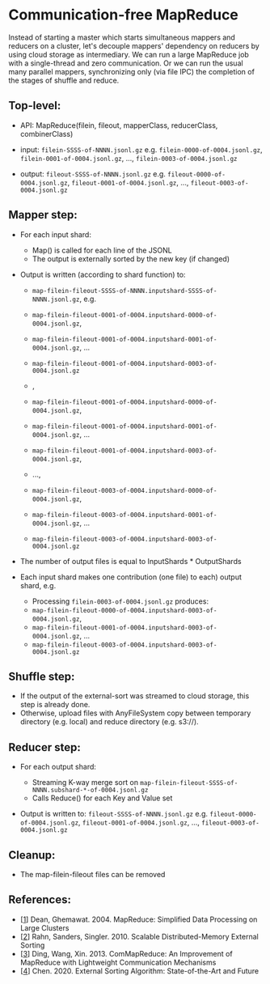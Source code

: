 # Communication-free MapReduce

Instead of starting a master which starts simultaneous mappers and reducers on a cluster, let's decouple mappers' 
dependency on reducers by using cloud storage as intermediary. We can run a large MapReduce job with a single-thread
and zero communication. Or we can run the usual many parallel mappers, synchronizing only (via file IPC) the completion
of the stages of shuffle and reduce.

## Top-level:
  - API: MapReduce(filein, fileout, mapperClass, reducerClass, combinerClass)

  - input: `filein-SSSS-of-NNNN.jsonl.gz`
    e.g. `filein-0000-of-0004.jsonl.gz`, `filein-0001-of-0004.jsonl.gz`, ..., `filein-0003-of-0004.jsonl.gz`

  - output: `fileout-SSSS-of-NNNN.jsonl.gz`
    e.g. `fileout-0000-of-0004.jsonl.gz`, `fileout-0001-of-0004.jsonl.gz`, ..., `fileout-0003-of-0004.jsonl.gz`

## Mapper step:
  - For each input shard:
    - Map() is called for each line of the JSONL
    - The output is externally sorted by the new key (if changed)

  - Output is written (according to shard function) to:
     - `map-filein-fileout-SSSS-of-NNNN.inputshard-SSSS-of-NNNN.jsonl.gz`, e.g.

     - `map-filein-fileout-0001-of-0004.inputshard-0000-of-0004.jsonl.gz`,
     - `map-filein-fileout-0001-of-0004.inputshard-0001-of-0004.jsonl.gz`, ...
     - `map-filein-fileout-0001-of-0004.inputshard-0003-of-0004.jsonl.gz`
     - ,

     - `map-filein-fileout-0001-of-0004.inputshard-0000-of-0004.jsonl.gz`,
     - `map-filein-fileout-0001-of-0004.inputshard-0001-of-0004.jsonl.gz`, ...
     - `map-filein-fileout-0001-of-0004.inputshard-0003-of-0004.jsonl.gz`,

     - ...,

     - `map-filein-fileout-0003-of-0004.inputshard-0000-of-0004.jsonl.gz`,
     - `map-filein-fileout-0003-of-0004.inputshard-0001-of-0004.jsonl.gz`, ...
     - `map-filein-fileout-0003-of-0004.inputshard-0003-of-0004.jsonl.gz`

  - The number of output files is equal to InputShards * OutputShards
  - Each input shard makes one contribution (one file) to each) output shard, e.g.
    - Processing `filein-0003-of-0004.jsonl.gz` produces:
    - `map-filein-fileout-0000-of-0004.inputshard-0003-of-0004.jsonl.gz`,
    - `map-filein-fileout-0001-of-0004.inputshard-0003-of-0004.jsonl.gz`, ...
    - `map-filein-fileout-0003-of-0004.inputshard-0003-of-0004.jsonl.gz`

## Shuffle step:

  - If the output of the external-sort was streamed to cloud storage, this step is already done.
  - Otherwise, upload files with AnyFileSystem copy between temporary directory (e.g. local) and reduce directory (e.g. s3://).

## Reducer step:

  - For each output shard:
    - Streaming K-way merge sort on `map-filein-fileout-SSSS-of-NNNN.subshard-*-of-0004.jsonl.gz`
    - Calls Reduce() for each Key and Value set

  - Output is written to: `fileout-SSSS-of-NNNN.jsonl.gz`
    e.g. `fileout-0000-of-0004.jsonl.gz`, `fileout-0001-of-0004.jsonl.gz`, ..., `fileout-0003-of-0004.jsonl.gz`

## Cleanup:

  - The map-filein-fileout files can be removed

## References:

- [[1](https://static.googleusercontent.com/media/research.google.com/en//archive/mapreduce-osdi04.pdf)] Dean, Ghemawat. 2004. MapReduce: Simplified Data Processing on Large Clusters
- [[2](https://arxiv.org/pdf/0910.2582.pdf)] Rahn, Sanders, Singler. 2010. Scalable Distributed-Memory External Sorting
- [[3](https://people.eng.unimelb.edu.au/zr/publications/DKE2012_ComMapReduce.pdf)] Ding, Wang, Xin. 2013. ComMapReduce: An Improvement of MapReduce with Lightweight Communication Mechanisms
- [[4](https://iopscience.iop.org/article/10.1088/1757-899X/806/1/012040/pdf)] Chen. 2020. External Sorting Algorithm: State-of-the-Art and Future


